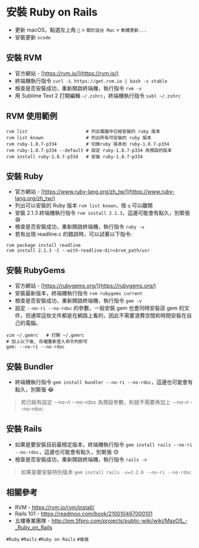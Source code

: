 # 安裝 Ruby on Rails
* 更新 macOS，點選左上角 `` > `關於這台 Mac` > `軟體更新...`
* 安裝更新 `xcode`

## 安裝 RVM
* 官方網站 - [https://rvm.io/](https://rvm.io/)
* 終端機執行指令 `curl -L https://get.rvm.io | bash -s stable`
* 檢查是否安裝成功，重新開啟終端機，執行指令 `rvm -v`
* 用 Sublime Text 2 打開編輯 `~/.zshrc`，終端機執行指令 `subl ~/.zshrc`

## RVM 使用範例  
```
rvm list                      # 列出電腦中已經安裝的 ruby 版本  
rvm list known                # 列出所有可安裝的 ruby 版本  
rvm ruby-1.8.7-p334           # 切換ruby 版本到 ruby-1.8.7-p334  
rvm ruby-1.8.7-p334 --default # 設定 ruby-1.8.7-p334 為預設的版本  
rvm install ruby-1.8.7-p334   # 安裝 ruby-1.8.7-p334
```

## 安裝 Ruby
* 官方網站 - [https://www.ruby-lang.org/zh_tw/](https://www.ruby-lang.org/zh_tw/)
* 列出可以安裝的 Ruby 版本 `rvm list known`，按 `q` 可以離開
* 安裝 2.1.3 終端機執行指令 `rvm install 2.1.3`，這邊可能會有點久，別緊張 :sweat_smile:
* 檢查是否安裝成功，重新開啟終端機，執行指令 `ruby -v`
* 若有出現 readline.c 的錯誤時，可以試著以下指令:

```
rvm package install readline
rvm install 2.1.3 -C --with-readline-dir=$rvm_path/usr
```

## 安裝 RubyGems
* 官方網站 - [https://rubygems.org/](https://rubygems.org/)
* 安裝最新版本，終端機執行指令 `rvm rubygems current`
* 檢查是否安裝成功，重新開啟終端機，執行指令 `gem -v`
* 設定 `--no-ri --no-rdoc` 的參數，一般安裝 gem 也會同時安裝該 gem 的文件，但通常這些文件都是在網路上看的，因此不需要浪費空間和時間安裝在自己的電腦。

```
vim ~/.gemrc   # 打開 ~/.gemrc
# 加上以下後, 存檔重新登入命令列即可
gem: --no-ri --no-rdoc
```

## 安裝 Bundler
* 終端機執行指令 `gem install bundler --no-ri --no-rdoc`，這邊也可能會有點久，別緊張 :joy:

> 若已經有設定 --no-ri --no-rdoc 為預設參數，則就不需要再加上 --no-ri --no-rdoc

## 安裝 Rails
* 如果是要安裝目前最穩定版本，終端機執行指令 `gem install rails --no-ri --no-rdoc`，這邊也可能會有點久，別緊張 :sweat:
* 檢查是否安裝成功，重新開啟終端機，執行指令 `rails -v`

> 如果是要安裝特別版本 `gem install rails -v=3.2.8 --no-ri --no-rdoc`

## 相關參考
  * RVM - https://rvm.io/rvm/install/
  * Rails 101 - https://readmoo.com/book/210010467000101
  * 五樓專業團隊 - http://pm.5fpro.com/projects/public-wiki/wiki/MaxOS_-_Ruby_on_Rails

`#Ruby` `#Rails` `#Ruby on Rails` `#後端`